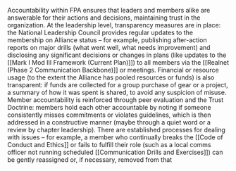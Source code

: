 Accountability within FPA ensures that leaders and members alike are answerable for their actions and decisions, maintaining trust in the organization. At the leadership level, transparency measures are in place: the National Leadership Council provides regular updates to the membership on Alliance status – for example, publishing after-action reports on major drills (what went well, what needs improvement) and disclosing any significant decisions or changes in plans (like updates to the [[Mark I Mod III Framework (Current Plan)]]) to all members via the [[Realnet (Phase 2 Communication Backbone)]] or meetings. Financial or resource usage (to the extent the Alliance has pooled resources or funds) is also transparent: if funds are collected for a group purchase of gear or a project, a summary of how it was spent is shared, to avoid any suspicion of misuse. Member accountability is reinforced through peer evaluation and the Trust Doctrine: members hold each other accountable by noting if someone consistently misses commitments or violates guidelines, which is then addressed in a constructive manner (maybe through a quiet word or a review by chapter leadership). There are established processes for dealing with issues – for example, a member who continually breaks the [[Code of Conduct and Ethics]] or fails to fulfill their role (such as a local comms officer not running scheduled [[Communication Drills and Exercises]]) can be gently reassigned or, if necessary, removed from that